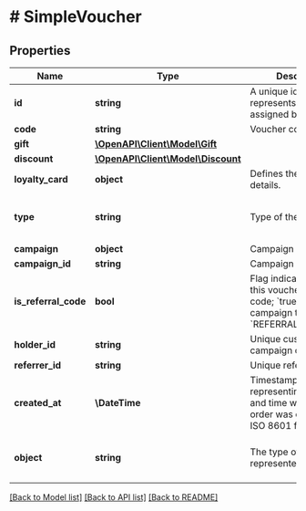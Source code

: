 # # SimpleVoucher

## Properties

Name | Type | Description | Notes
------------ | ------------- | ------------- | -------------
**id** | **string** | A unique identifier that represents the voucher assigned by Voucherify. | [optional]
**code** | **string** | Voucher code. |
**gift** | [**\OpenAPI\Client\Model\Gift**](Gift.md) |  | [optional]
**discount** | [**\OpenAPI\Client\Model\Discount**](Discount.md) |  | [optional]
**loyalty_card** | **object** | Defines the loyalty card details. | [optional]
**type** | **string** | Type of the object. | [optional] [default to 'voucher']
**campaign** | **object** | Campaign object | [optional]
**campaign_id** | **string** | Campaign unique ID. | [optional]
**is_referral_code** | **bool** | Flag indicating whether this voucher is a referral code; &#x60;true&#x60; for campaign type &#x60;REFERRAL_PROGRAM&#x60;. | [optional]
**holder_id** | **string** | Unique customer ID of campaign owner. | [optional]
**referrer_id** | **string** | Unique referrer ID. | [optional]
**created_at** | **\DateTime** | Timestamp representing the date and time when the order was created in ISO 8601 format. | [optional]
**object** | **string** | The type of object represented by JSON. | [optional] [default to 'voucher']

[[Back to Model list]](../../README.md#models) [[Back to API list]](../../README.md#endpoints) [[Back to README]](../../README.md)
